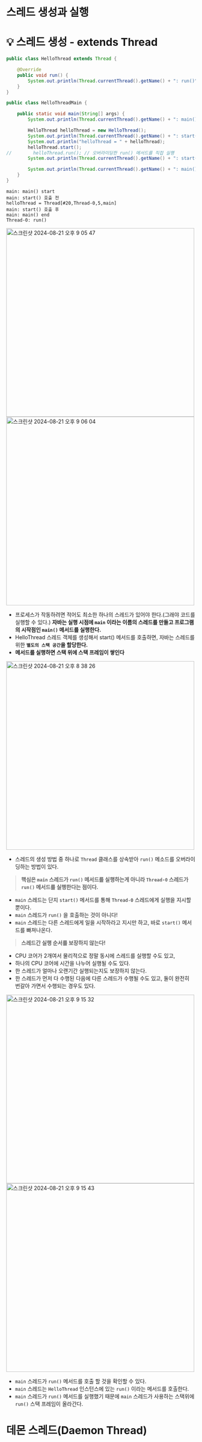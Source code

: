 # 스레드 생성과 실행# 💡 스레드 생성 - extends Thread```javapublic class HelloThread extends Thread {    @Override    public void run() {        System.out.println(Thread.currentThread().getName() + ": run()");    }}public class HelloThreadMain {    public static void main(String[] args) {        System.out.println(Thread.currentThread().getName() + ": main() start");        HelloThread helloThread = new HelloThread();        System.out.println(Thread.currentThread().getName() + ": start() 호출 전");        System.out.println("helloThread = " + helloThread);        helloThread.start();//        helloThread.run(); // 오버라이딩한 run() 메서드를 직접 실행        System.out.println(Thread.currentThread().getName() + ": start() 호출 후");        System.out.println(Thread.currentThread().getName() + ": main() end");    }}``````main: main() startmain: start() 호출 전helloThread = Thread[#20,Thread-0,5,main]main: start() 호출 후main: main() endThread-0: run()```<img width="500" alt="스크린샷 2024-08-21 오후 9 05 47" src="https://github.com/user-attachments/assets/066f039f-ed6e-447a-8991-556dadef5b9c"><img width="500" alt="스크린샷 2024-08-21 오후 9 06 04" src="https://github.com/user-attachments/assets/7d9ba46e-9d2c-41a2-a9ca-9bbade515a75">- 프로세스가 작동하려면 적어도 최소한 하나의 스레드가 있어야 한다.(그래야 코드를 실행할 수 있다.) **자바는 실행 시점에 `main` 이라는 이름의 스레드를 만들고 프로그램의 시작점인 `main()` 메서드를 실행한다.**- HelloThread 스레드 객체를 생성해서 start() 메서드를 호출하면, 자바는 스레드를 위한 **`별도의 스택 공간`을 할당한다.**- **메서드를 실행하면 스택 위에 스택 프레임이 쌓인다**<img width="500" alt="스크린샷 2024-08-21 오후 8 38 26" src="https://github.com/user-attachments/assets/222652d9-d8ad-4664-a0c0-24267ab183a9">- 스레드의 생성 방법 중 하나로 `Thread` 클래스를 상속받아 `run()` 메소드를 오버라이딩하는 방법이 있다.> **핵심은 `main` 스레드가 `run()` 메서드를 실행하는게 아니라 `Thread-0` 스레드가 `run()` 메서드를 실행한다는 점이다.**- `main` 스레드는 단지 `start()` 메서드를 통해 `Thread-0` 스레드에게 실행을 지시할 뿐이다. - `main` 스레드가 `run()` 을 호출하는 것이 아니다! - `main` 스레드는 다른 스레드에게 일을 시작하라고 지시만 하고, 바로 `start()` 메서드를 빠져나온다.> **스레드간 실행 순서를 보장하지 않는다!**- CPU 코어가 2개여서 물리적으로 정말 동시에 스레드를 실행할 수도 있고,- 하나의 CPU 코어에 시간을 나누어 실행될 수도 있다. - 한 스레드가 얼마나 오랜기간 실행되는지도 보장하지 않는다. - 한 스레드가 먼저 다 수행된 다음에 다른 스레드가 수행될 수도 있고, 둘이 완전히 번갈아 가면서 수행되는 경우도 있다.<img width="500" alt="스크린샷 2024-08-21 오후 9 15 32" src="https://github.com/user-attachments/assets/12684d6e-f649-4d98-b590-a9f3d46cab5d"><img width="500" alt="스크린샷 2024-08-21 오후 9 15 43" src="https://github.com/user-attachments/assets/617e0be2-cd7d-400a-87e0-6f02f47b9b98">- `main` 스레드가 `run()` 메서드를 호출 할 것을 확인할 수 있다.- `main` 스레드는 `HelloThread` 인스턴스에 있는 `run()` 이라는 메서드를 호출한다.- `main` 스레드가 `run()` 메서드를 실행했기 때문에 `main` 스레드가 사용하는 스택위에 `run()` 스택 프레임이 올라간다.# 데몬 스레드(Daemon Thread) 